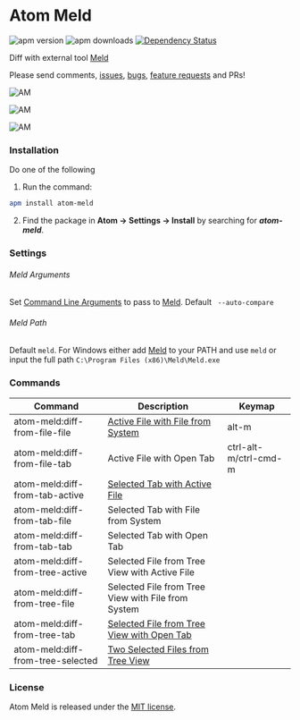 # Atom Meld

![apm version][av] ![apm downloads][ad] [![Dependency Status](https://dependencyci.com/github/SavageCore/atom-meld/badge)](https://dependencyci.com/github/SavageCore/atom-meld)

Diff with external tool [Meld](http://meldmerge.org/)

Please send comments, [issues][issue], [bugs][issue], [feature requests][issue] and PRs!

![AM][preview-file-file]

![AM][preview-tab-active]

![AM][preview-tree-tab]

### Installation

Do one of the following

1. Run the command:
```sh
apm install atom-meld
```
2. Find the package in **Atom → Settings → Install** by searching for ***atom-meld***.

### Settings

###### Meld Arguments

Set [Command Line Arguments](http://manpages.ubuntu.com/manpages/precise/man1/meld.1.html) to pass to [Meld](http://meldmerge.org/). Default ` --auto-compare`

###### Meld Path

Default `meld`. For Windows either add [Meld](http://meldmerge.org/) to your PATH and use `meld` or input the full path `C:\Program Files (x86)\Meld\Meld.exe`

### Commands

|Command |Description|Keymap|
|---|---|---|
|atom-meld:diff-from-file-file|[Active File with File from System][preview-file-file]|alt-m|
|atom-meld:diff-from-file-tab|Active File with Open Tab|ctrl-alt-m/ctrl-cmd-m|
|atom-meld:diff-from-tab-active|[Selected Tab with Active File][preview-tab-active]||
|atom-meld:diff-from-tab-file|Selected Tab with File from System||
|atom-meld:diff-from-tab-tab|Selected Tab with Open Tab||
|atom-meld:diff-from-tree-active|Selected File from Tree View with Active File||
|atom-meld:diff-from-tree-file|Selected File from Tree View with File from System||
|atom-meld:diff-from-tree-tab|[Selected File from Tree View with Open Tab][preview-tree-tab]||
|atom-meld:diff-from-tree-selected|[Two Selected Files from Tree View][preview-tree-selected]||

### License
Atom Meld is released under the [MIT license][license].

[preview-file-file]:https://raw.githubusercontent.com/SavageCore/atom-meld/master/img/preview-file-file.gif "Diff Active File with File from System"
[preview-tab-active]:https://raw.githubusercontent.com/SavageCore/atom-meld/master/img/preview-tab-active.gif "Diff Selected Tab with Active File"
[preview-tree-tab]:https://raw.githubusercontent.com/SavageCore/atom-meld/master/img/preview-tree-tab.gif "Diff Selected File from Tree View with Open Tab"
[preview-tree-selected]:https://raw.githubusercontent.com/SavageCore/atom-meld/master/img/preview-tree-selected.gif "Diff Two Selected Files from Tree View"
[changelog]: https://github.com/SavageCore/atom-meld/blob/master/CHANGELOG.md
[issue]: https://github.com/SavageCore/atom-meld/issues
[license]: LICENSE.md
[ad]: https://img.shields.io/apm/dm/atom-meld.svg
[av]: https://img.shields.io/apm/v/atom-meld.svg
